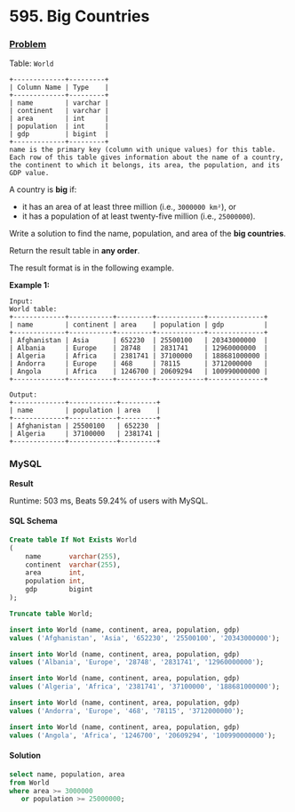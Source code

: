 # 595. Big Countries

### [Problem](https://leetcode.com/problems/big-countries/description/)

Table: `World`

```
+-------------+---------+
| Column Name | Type    |
+-------------+---------+
| name        | varchar |
| continent   | varchar |
| area        | int     |
| population  | int     |
| gdp         | bigint  |
+-------------+---------+
name is the primary key (column with unique values) for this table.
Each row of this table gives information about the name of a country, the continent to which it belongs, its area, the population, and its GDP value.
```

A country is **big** if:

- it has an area of at least three million (i.e., `3000000 km²`), or
- it has a population of at least twenty-five million (i.e., `25000000`).

Write a solution to find the name, population, and area of the **big countries**.

Return the result table in **any order**.

The result format is in the following example.

**Example 1:**

```
Input:
World table:
+-------------+-----------+---------+------------+--------------+
| name        | continent | area    | population | gdp          |
+-------------+-----------+---------+------------+--------------+
| Afghanistan | Asia      | 652230  | 25500100   | 20343000000  |
| Albania     | Europe    | 28748   | 2831741    | 12960000000  |
| Algeria     | Africa    | 2381741 | 37100000   | 188681000000 |
| Andorra     | Europe    | 468     | 78115      | 3712000000   |
| Angola      | Africa    | 1246700 | 20609294   | 100990000000 |
+-------------+-----------+---------+------------+--------------+

Output:
+-------------+------------+---------+
| name        | population | area    |
+-------------+------------+---------+
| Afghanistan | 25500100   | 652230  |
| Algeria     | 37100000   | 2381741 |
+-------------+------------+---------+
```

### MySQL

**Result**

Runtime: 503 ms, Beats 59.24% of users with MySQL.

#### SQL Schema

```sql
Create table If Not Exists World
(
    name       varchar(255),
    continent  varchar(255),
    area       int,
    population int,
    gdp        bigint
);

Truncate table World;

insert into World (name, continent, area, population, gdp)
values ('Afghanistan', 'Asia', '652230', '25500100', '20343000000');

insert into World (name, continent, area, population, gdp)
values ('Albania', 'Europe', '28748', '2831741', '12960000000');

insert into World (name, continent, area, population, gdp)
values ('Algeria', 'Africa', '2381741', '37100000', '188681000000');

insert into World (name, continent, area, population, gdp)
values ('Andorra', 'Europe', '468', '78115', '3712000000');

insert into World (name, continent, area, population, gdp)
values ('Angola', 'Africa', '1246700', '20609294', '100990000000');
```

#### Solution

```sql
select name, population, area
from World
where area >= 3000000
   or population >= 25000000;
```
